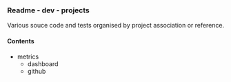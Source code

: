 ### Readme - dev - projects

Various souce code and tests organised by project association or reference.

#### Contents
* metrics
  * dashboard
  * github
